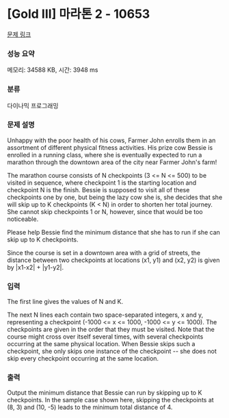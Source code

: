 # [Gold III] 마라톤 2 - 10653 

[문제 링크](https://www.acmicpc.net/problem/10653) 

### 성능 요약

메모리: 34588 KB, 시간: 3948 ms

### 분류

다이나믹 프로그래밍

### 문제 설명

<p>Unhappy with the poor health of his cows, Farmer John enrolls them in an assortment of different physical fitness activities.  His prize cow Bessie is enrolled in a running class, where she is eventually expected to run a marathon through the downtown area of the city near Farmer John's farm!</p>

<p>The marathon course consists of N checkpoints (3 <= N <= 500) to be visited in sequence, where checkpoint 1 is the starting location and checkpoint N is the finish.  Bessie is supposed to visit all of these checkpoints one by one, but being the lazy cow she is, she decides that she will skip up to K checkpoints (K < N) in order to shorten her total journey.  She cannot skip checkpoints 1 or N, however, since that would be too noticeable.</p>

<p>Please help Bessie find the minimum distance that she has to run if she can skip up to K checkpoints.  </p>

<p>Since the course is set in a downtown area with a grid of streets, the distance between two checkpoints at locations (x1, y1) and (x2, y2) is given by |x1-x2| + |y1-y2|.</p>

### 입력 

 <p>The first line gives the values of N and K.</p>

<p>The next N lines each contain two space-separated integers, x and y, representing a checkpoint (-1000 <= x <= 1000, -1000 <= y <= 1000). The checkpoints are given in the order that they must be visited. Note that the course might cross over itself several times, with several checkpoints occurring at the same physical location.  When Bessie skips such a checkpoint, she only skips one instance of the checkpoint -- she does not skip every checkpoint occurring at the same location.</p>

### 출력 

 <p>Output the minimum distance that Bessie can run by skipping up to K checkpoints.  In the sample case shown here, skipping the checkpoints at (8, 3) and (10, -5) leads to the minimum total distance of 4.</p>

